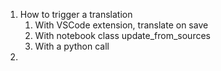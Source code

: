 
1. How to trigger a translation
	1. With VSCode extension, translate on save
	2. With notebook class update_from_sources
	3. With a python call
2. 
